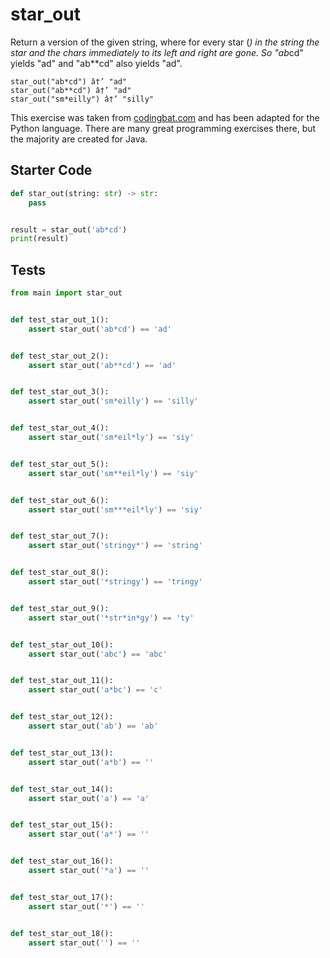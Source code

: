 # star_out





Return a version of the given string, where for every star (*) in the string the star and the chars immediately to its left and right are gone. So "ab*cd" yields "ad" and "ab**cd" also yields "ad".

```
star_out("ab*cd") â†’ "ad"
star_out("ab**cd") â†’ "ad"
star_out("sm*eilly") â†’ "silly"
```

This exercise was taken from [codingbat.com](https://codingbat.com/prob/p139564) and has been adapted for the Python language. There are many great programming exercises there, but the majority are created for Java.

## Starter Code
```python
def star_out(string: str) -> str:
    pass


result = star_out('ab*cd')
print(result)
```

## Tests
```python
from main import star_out


def test_star_out_1():
    assert star_out('ab*cd') == 'ad'


def test_star_out_2():
    assert star_out('ab**cd') == 'ad'


def test_star_out_3():
    assert star_out('sm*eilly') == 'silly'


def test_star_out_4():
    assert star_out('sm*eil*ly') == 'siy'


def test_star_out_5():
    assert star_out('sm**eil*ly') == 'siy'


def test_star_out_6():
    assert star_out('sm***eil*ly') == 'siy'


def test_star_out_7():
    assert star_out('stringy*') == 'string'


def test_star_out_8():
    assert star_out('*stringy') == 'tringy'


def test_star_out_9():
    assert star_out('*str*in*gy') == 'ty'


def test_star_out_10():
    assert star_out('abc') == 'abc'


def test_star_out_11():
    assert star_out('a*bc') == 'c'


def test_star_out_12():
    assert star_out('ab') == 'ab'


def test_star_out_13():
    assert star_out('a*b') == ''


def test_star_out_14():
    assert star_out('a') == 'a'


def test_star_out_15():
    assert star_out('a*') == ''


def test_star_out_16():
    assert star_out('*a') == ''


def test_star_out_17():
    assert star_out('*') == ''


def test_star_out_18():
    assert star_out('') == ''
```
